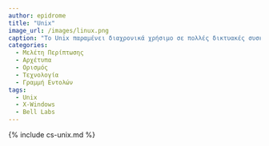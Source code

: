```yaml
---
author: epidrome
title: "Unix"
image_url: /images/linux.png
caption: "To Unix παραμένει διαχρονικά χρήσιμο σε πολλές δικτυακές συσκευές όπως οι εξυπηρετητές και τα κινητά τηλέφωνα, ενώ βασικές ιδέες όπως το τερματικό, το κέλυφος, τα αρχεία και η γραμμή εντολών αποτελούν διαχρονικά εργαλεία για τους κατασκευαστές και τους προχωρημένους χρήστες."
categories:
  - Μελέτη Περίπτωσης
  - Αρχέτυπα
  - Ορισμός
  - Τεχνολογία
  - Γραμμή Εντολών
tags:
  - Unix 
  - X-Windows
  - Bell Labs
---
```


{% include cs-unix.md %}

